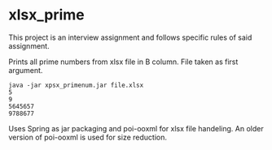 # xlsx_prime

This project is an interview assignment and follows specific rules of said assignment.

Prints all prime numbers from xlsx file in B column. File taken as first argument.
```
java -jar xpsx_primenum.jar file.xlsx
5
9
5645657
9788677
```

Uses Spring as jar packaging and poi-ooxml for xlsx file handeling.
An older version of poi-ooxml is used for size reduction.
